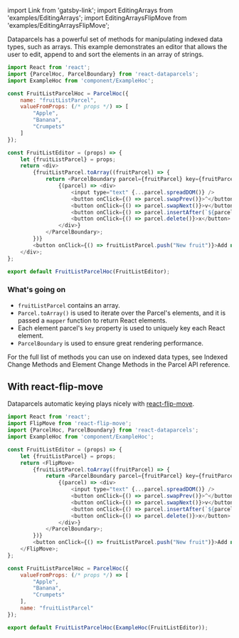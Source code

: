 import Link from 'gatsby-link';
import EditingArrays from 'examples/EditingArrays';
import EditingArraysFlipMove from 'examples/EditingArraysFlipMove';

Dataparcels has a powerful set of methods for manipulating indexed data types, such as arrays. This example demonstrates an editor that allows the user to edit, append to and sort the elements in an array of strings.

<EditingArrays />

```js
import React from 'react';
import {ParcelHoc, ParcelBoundary} from 'react-dataparcels';
import ExampleHoc from 'component/ExampleHoc';

const FruitListParcelHoc = ParcelHoc({
    name: "fruitListParcel",
    valueFromProps: (/* props */) => [
        "Apple",
        "Banana",
        "Crumpets"
    ]
});

const FruitListEditor = (props) => {
    let {fruitListParcel} = props;
    return <div>
        {fruitListParcel.toArray((fruitParcel) => {
            return <ParcelBoundary parcel={fruitParcel} key={fruitParcel.key}>
                {(parcel) => <div>
                    <input type="text" {...parcel.spreadDOM()} />
                    <button onClick={() => parcel.swapPrev()}>^</button>
                    <button onClick={() => parcel.swapNext()}>v</button>
                    <button onClick={() => parcel.insertAfter(`${parcel.value} copy`)}>+</button>
                    <button onClick={() => parcel.delete()}>x</button>
                </div>}
            </ParcelBoundary>;
        })}
        <button onClick={() => fruitListParcel.push("New fruit")}>Add new fruit</button>
    </div>;
};

export default FruitListParcelHoc(FruitListEditor);
```

### What's going on

* `fruitListParcel` contains an array.
* `Parcel.toArray()` is used to iterate over the Parcel's elements, and it is passed a `mapper` function to return React elements.
* Each element parcel's `key` property is used to uniquely key each React element.
* `ParcelBoundary` is used to ensure great rendering performance.

For the full list of methods you can use on indexed data types, see <Link to="/api/Parcel#indexed_change_methods">Indexed Change Methods</Link> and <Link to="/api/Parcel#element_change_methods">Element Change Methods</Link> in the Parcel API reference.

## With react-flip-move

Dataparcels automatic keying plays nicely with [react-flip-move](https://github.com/joshwcomeau/react-flip-move).

<EditingArraysFlipMove />

```js
import React from 'react';
import FlipMove from 'react-flip-move';
import {ParcelHoc, ParcelBoundary} from 'react-dataparcels';
import ExampleHoc from 'component/ExampleHoc';

const FruitListEditor = (props) => {
    let {fruitListParcel} = props;
    return <FlipMove>
        {fruitListParcel.toArray((fruitParcel) => {
            return <ParcelBoundary parcel={fruitParcel} key={fruitParcel.key}>
                {(parcel) => <div>
                    <input type="text" {...parcel.spreadDOM()} />
                    <button onClick={() => parcel.swapPrev()}>^</button>
                    <button onClick={() => parcel.swapNext()}>v</button>
                    <button onClick={() => parcel.insertAfter(`${parcel.value} copy`)}>+</button>
                    <button onClick={() => parcel.delete()}>x</button>
                </div>}
            </ParcelBoundary>;
        })}
        <button onClick={() => fruitListParcel.push("New fruit")}>Add new fruit</button>
    </FlipMove>;
};

const FruitListParcelHoc = ParcelHoc({
    valueFromProps: (/* props */) => [
        "Apple",
        "Banana",
        "Crumpets"
    ],
    name: "fruitListParcel"
});

export default FruitListParcelHoc(ExampleHoc(FruitListEditor));

```
